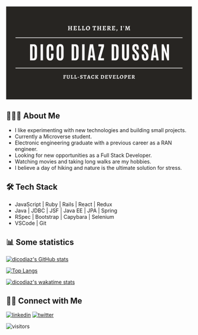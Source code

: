 ![my_banner](./my_banner.png)

## 👨🏻‍💻 About Me

- I like experimenting with new technologies and building small projects.
- Currently a Microverse student.
- Electronic engineering graduate with a previous career as a RAN engineer.
- Looking for new opportunities as a Full Stack Developer.
- Watching movies and taking long walks are my hobbies.
- I believe a day of hiking and nature is the ultimate solution for stress.

## 🛠 Tech Stack

- JavaScript | Ruby | Rails | React | Redux
- Java | JDBC | JSF | Java EE | JPA | Spring
- RSpec | Bootstrap | Capybara | Selenium
- VSCode | Git

## 📊 Some statistics

[![dicodiaz's GitHub stats](https://github-readme-stats.vercel.app/api?username=dicodiaz&count_private=true&show_icons=true&theme=merko)](https://github.com/anuraghazra/github-readme-stats)

[![Top Langs](https://github-readme-stats.vercel.app/api/top-langs/?username=dicodiaz&layout=compact&theme=merko)](https://github.com/anuraghazra/github-readme-stats)

[![dicodiaz's wakatime stats](https://github-readme-stats.vercel.app/api/wakatime?username=dicodiaz&theme=merko)](https://github.com/anuraghazra/github-readme-stats)

## 🤝🏻 Connect with Me

[![linkedin](https://img.shields.io/badge/LinkedIn-0077B5?style=for-the-badge&logo=linkedin&logoColor=white)](https://www.linkedin.com/in/dico-diaz-dussan-476106a6/) [![twitter](https://img.shields.io/badge/Twitter-1DA1F2?style=for-the-badge&logo=twitter&logoColor=white)](https://twitter.com/DicoDiaz1)

![visitors](https://visitor-badge.glitch.me/badge?page_id=dicodiaz&left_color=gray&right_color=black)
